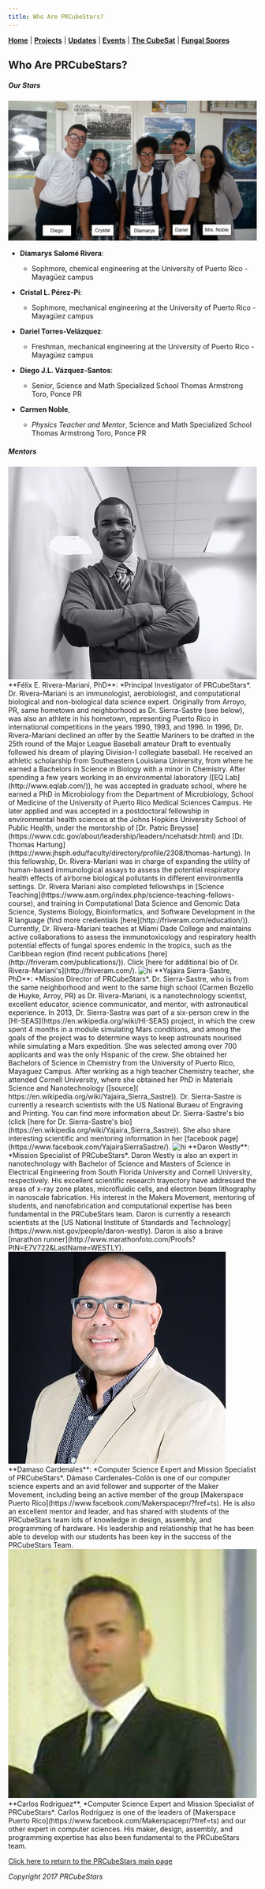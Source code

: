 ```yaml
---
title: Who Are PRCubeStars?  
---  
```



[**Home**](https://friveramariani.github.io/PRCubeStars/) | [**Projects**](https://friveramariani.github.io/PRCubeStars/projects) | [**Updates**](https://friveramariani.github.io/PRCubeStars/updates) | [**Events**](https://friveramariani.github.io/PRCubeStars/images) | [**The CubeSat**](https://friveramariani.github.io/PRCubeStars/cubesat) | [**Fungal Spores**](https://friveramariani.github.io/PRCubeStars/fungi)

## Who Are PRCubeStars? 

##### Our Stars

<img src="Images/StudentsTeacher.jpg" alt="hi" class="inline"/>

- **Diamarys Salomé Rivera**: 
	+ Sophmore, chemical engineering at the University of Puerto Rico - Mayagüez campus

- **Cristal L. Pérez-Pi**: 
	+ Sophmore, mechanical engineering at the University of Puerto Rico - Mayagüez campus

- **Dariel Torres-Velázquez**: 
	+ Freshman, mechanical engineering at the University of Puerto Rico - Mayagüez campus

- **Diego J.L. Vázquez-Santos**:
	+ Senior, Science and Math Specialized School Thomas Armstrong Toro, Ponce PR

- **Carmen Noble**, 
	+ *Physics Teacher and Mentor*, Science and Math Specialized School Thomas Armstrong Toro, Ponce PR

##### Mentors

<img src="Images/FelixRiveraMariani.jpg" alt="hi" class="inline"/> 
**Félix E. Rivera-Mariani, PhD**: *Principal Investigator of PRCubeStars*. Dr. Rivera-Mariani is an immunologist, aerobiologist, and computational biological and non-biological data science expert. Originally from Arroyo, PR, same hometown and neighborhood as Dr. Sierra-Sastre (see below), was also an athlete in his hometown, representing Puerto Rico in international competitions in the years 1990, 1993, and 1996. In 1996, Dr. Rivera-Mariani declined an offer by the Seattle Mariners to be drafted in the 25th round of the Major League Baseball amateur Draft to eventually followed his dream of playing Division-I collegiate baseball. He received an athletic scholarship from Southeastern Louisiana University, from where he earned a Bachelors in Science in Biology with a minor in Chemistry. After spending a few years working in an environmental laboratory ([EQ Lab](http://www.eqlab.com/)), he was accepted in graduate school, where he earned a PhD in Microbiology from the Department of Microbiology, School of Medicine of the University of Puerto Rico Medical Sciences Campus. He later applied and was accepted in a postdoctoral fellowship in environmental health sciences at the Johns Hopkins University School of Public Health, under the mentorship of [Dr. Patric Breysse](https://www.cdc.gov/about/leadership/leaders/ncehatsdr.html) and [Dr. Thomas Hartung](https://www.jhsph.edu/faculty/directory/profile/2308/thomas-hartung). In this fellowship, Dr. Rivera-Mariani was in charge of expanding the utility of human-based immunological assays to assess the potential respiratory health effects of airborne biological pollutants in different environmentla settings. Dr. Rivera Mariani also completed fellowships in [Science Teaching](https://www.asm.org/index.php/science-teaching-fellows-course), and training in Computational Data Science and Genomic Data Science, Systems Biology, Bioinformatics, and Software Development in the R language (find more credentials [here](http://friveram.com/education/)). Currently, Dr. Rivera-Mariani teaches at Miami Dade College and maintains active collaborations to assess the immunotoxicology and respiratory health potential effects of fungal spores endemic in the tropics, such as the Caribbean region (find recent publications [here](http://friveram.com/publications/)). Click [here for additional bio of  Dr. Rivera-Mariani's](http://friveram.com/).
  

<img src="Images/YajairaSierraSastre.JPG" alt="hi" class="inline"/> 
**Yajaira Sierra-Sastre, PhD**: *Mission Director of PRCubeStars*. Dr. Sierra-Sastre, who is from the same neighborhood and went to the same high school (Carmen Bozello de Huyke, Arroy, PR) as Dr. Rivera-Mariani, is a nanotechnology scientist, excellent educator, science communicator, and mentor, with astronautical experience. In 2013, Dr. Sierra-Sastra was part of a six-person crew in the [HI-SEAS](https://en.wikipedia.org/wiki/HI-SEAS) project, in which the crew spent 4 months in a module simulating Mars conditions, and among the goals of the project was to determine ways to keep astrounats nourised while simulating a Mars expedition. She was selected among over 700 applicants and was the only Hispanic of the crew. She obtained her Bachelors of Science in Chemistry from the University of Puerto Rico, Mayaguez Campus. After working as a high teacher Chemistry teacher, she attended Cornell University, where she obtained her PhD in Materials Science and Nanotechnology ([source]( https://en.wikipedia.org/wiki/Yajaira_Sierra_Sastre)). Dr. Sierra-Sastre is currently a research scientists with the US National Buraeu of Engraving and Printing. You can find more information about Dr. Sierra-Sastre's bio (click [here for Dr. Sierra-Sastre's bio](https://en.wikipedia.org/wiki/Yajaira_Sierra_Sastre)). She also share interesting scientific and mentoring information in her [facebook page](https://www.facebook.com/YajairaSierraSastre/).   
  

<img src="Images/DaronWestly.JPG" alt="hi" class="inline"/> 
**Daron Westly**: *Mission Specialist of PRCubeStars*. Daron Westly is also an expert in nanotechnology with Bachelor of Science and Masters of Science in Electrical Engineering from South Florida University and Cornell University, respectively. His excellent scientific research trayectory have addressed the areas of x-ray zone plates, microfluidic cells, and electron beam lithography in nanoscale fabrication. His interest in the Makers Movement, mentoring of students, and nanofabrication and computational expertise has been fundamental in the PRCubeStars team. Daron is currently a research scientists at the [US National Institute of Standards and Technology](https://www.nist.gov/people/daron-westly). Daron is also a brave [marathon runner](http://www.marathonfoto.com/Proofs?PIN=E7V722&LastName=WESTLY).  
  

<img src="Images/DamasoCardenalesColon.jpg" alt="hi" class="inline"/>   
**Damaso Cardenales**: *Computer Science Expert and Mission Specialist of PRCubeStars*. Dámaso Cardenales-Colón is one of our computer science experts and an avid follower and supporter of the Maker Movement, including being an active member of the group [Makerspace Puerto Rico](https://www.facebook.com/Makerspacepr/?fref=ts). He is also an excellent mentor and leader, and has shared with students of the PRCubeStars team lots of knowledge in design, assembly, and programming of hardware. His leadership and relationship that he has been able to develop with our students has been key in the success of the PRCubeStars Team. 
  

<img src="Images/CarlosRodriguez.jpg" alt="hi" class="inline"/> 
**Carlos Rodriguez**, *Computer Science Expert and Mission Specialist of PRCubeStars*. Carlos Rodríguez is one of the leaders of [Makerspace Puerto Rico](https://www.facebook.com/Makerspacepr/?fref=ts) and our other expert in computer sciences. His maker, design, assembly, and programming expertise has also been fundamental to the PRCubeStars team.


<script>
  (function(i,s,o,g,r,a,m){i['GoogleAnalyticsObject']=r;i[r]=i[r]||function(){
  (i[r].q=i[r].q||[]).push(arguments)},i[r].l=1*new Date();a=s.createElement(o),
  m=s.getElementsByTagName(o)[0];a.async=1;a.src=g;m.parentNode.insertBefore(a,m)
  })(window,document,'script','https://www.google-analytics.com/analytics.js','ga');

  ga('create', 'UA-103557590-2', 'auto');
  ga('send', 'pageview');

</script>

[Click here to return to the PRCubeStars main page](https://friveramariani.github.io/PRCubeStars/)

*Copyright 2017 PRCubeStars*